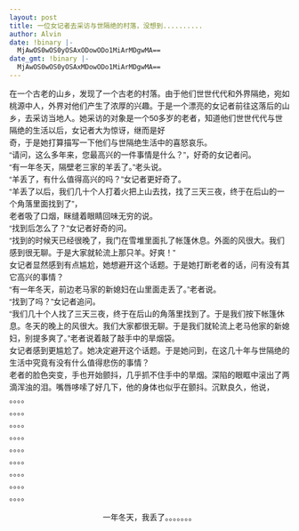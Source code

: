 ```yaml
---
layout: post
title: 一位女记者去采访与世隔绝的村落，没想到..........
author: Alvin
date: !binary |-
  MjAwOS0wOS0yOSAxODowODo1MiArMDgwMA==
date_gmt: !binary |-
  MjAwOS0wOS0yOSAxMDowODo1MiArMDgwMA==
---
```

<span style="font-family: STHeiti, simsun, 'lucida grande', helvetica, arial, sans-serif; font-size: 14px; border-collapse: collapse; line-height: 22px;">在一个古老的山乡，发现了一个古老的村落。由于他们世世代代和外界隔绝，宛如桃源中人，外界对他们产生了浓厚的兴趣。于是一个漂亮的女记者前往这落后的山乡，去采访当地人。</span><span style="font-family: STHeiti, simsun, 'lucida grande', helvetica, arial, sans-serif; font-size: 14px; border-collapse: collapse; line-height: 22px;"><font style="word-wrap: break-word; font-size: 14px;">她采访的对象是一个50多岁的老者，知道他们世世代代与世隔绝的生活以后，女记者大为惊讶，继而是好</font><br style="word-wrap: break-word;" />
<font style="word-wrap: break-word; font-size: 14px;">奇，于是她打算描写一下他们与世隔绝生活中的喜怒哀乐。</font><br style="word-wrap: break-word;" />
<font style="word-wrap: break-word; font-size: 14px;">“请问，这么多年来，您最高兴的一件事情是什么？”，好奇的女记者问。</font><br style="word-wrap: break-word;" />
<font style="word-wrap: break-word; font-size: 14px;">“有一年冬天，隔壁老三家的羊丢了。”老头说。</font><br style="word-wrap: break-word;" />
<font style="word-wrap: break-word; font-size: 14px;">“羊丢了，有什么值得高兴的吗？”女记者更好奇了。</font><br style="word-wrap: break-word;" />
<font style="word-wrap: break-word; font-size: 14px;">“羊丢了以后，我们几十个人打着火把上山去找，找了三天三夜，终于在后山的一个角落里面找到了”，</font><br style="word-wrap: break-word;" />
<font style="word-wrap: break-word; font-size: 14px;">老者吸了口烟，眯缝着眼睛回味无穷的说。</font><br style="word-wrap: break-word;" />
<font style="word-wrap: break-word; font-size: 14px;">“找到后怎么了？”女记者好奇的问。</font><br style="word-wrap: break-word;" />
<font style="word-wrap: break-word; font-size: 14px;">“找到的时候天已经很晚了，我门在雪堆里面扎了帐篷休息。外面的风很大。我们感到很无聊。于是大家就轮流上那只羊。好爽！”</font><br style="word-wrap: break-word;" />
<font style="word-wrap: break-word; font-size: 14px;">女记者显然感到有点尴尬，她想避开这个话题。于是她打断老者的话，问有没有其它高兴的事情？</font><br style="word-wrap: break-word;" />
<font style="word-wrap: break-word; font-size: 14px;">“有一年冬天，前边老马家的新媳妇在山里面走丢了。”老者说。</font><br style="word-wrap: break-word;" />
<font style="word-wrap: break-word; font-size: 14px;">“找到了吗？”女记者追问。</font><br style="word-wrap: break-word;" />
<font style="word-wrap: break-word; font-size: 14px;">“我们几十个人找了三天三夜，终于在后山的角落里找到了。于是我们按下帐篷休息。冬天的晚上的风很大。我们大家都很无聊。于是我们就轮流上老马他家的新媳妇，别提多爽了。”老者说着敲了敲手中的旱烟袋。</font><br style="word-wrap: break-word;" />
<font style="word-wrap: break-word; font-size: 14px;">女记者感到更尴尬了。她决定避开这个话题。于是她问到，在这几十年与世隔绝的生活中究竟有没有什么值得悲伤的事情？</font><br style="word-wrap: break-word;" />
<font style="word-wrap: break-word; font-size: 14px;">老者的脸色突变，手也开始颤抖，几乎抓不住手中的旱烟。深陷的眼眶中滚出了两滴浑浊的泪。嘴唇哆嗦了好几下，他的身体也似乎在颤抖。沉默良久，他说，</font><br style="word-wrap: break-word;" />
<font style="word-wrap: break-word; font-size: 14px;">。。。。</font><br style="word-wrap: break-word;" />
<font style="word-wrap: break-word; font-size: 14px;">。。。。</font><br style="word-wrap: break-word;" />
<font style="word-wrap: break-word; font-size: 14px;">。。。。</font><br style="word-wrap: break-word;" />
<font style="word-wrap: break-word; font-size: 14px;">。。。。</font><br style="word-wrap: break-word;" />
<font style="word-wrap: break-word; font-size: 14px;">。。。。</font><br style="word-wrap: break-word;" />
<font style="word-wrap: break-word; font-size: 14px;">。。。。</font><br style="word-wrap: break-word;" />
<font style="word-wrap: break-word; font-size: 14px;">。。。。</font><br style="word-wrap: break-word;" />
<font style="word-wrap: break-word; font-size: 14px;">。。。。</font><br style="word-wrap: break-word;" />
<font style="word-wrap: break-word; font-size: 14px;">。。。。</font><br style="word-wrap: break-word;" /></span>
<div style="word-wrap: break-word; text-align: center;">
  <span style="font-family: STHeiti, simsun, 'lucida grande', helvetica, arial, sans-serif; font-size: 14px; border-collapse: collapse; line-height: 22px;"><font style="word-wrap: break-word; font-size: 14px;">一年冬天，我丢了。。。。。。。</font></span>
</div>
